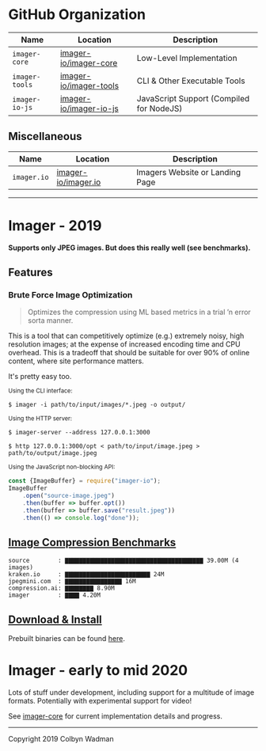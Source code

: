 # GitHub Organization

|Name|Location|Description|
|--|--|--|
|`imager-core`|[imager-io/imager-core](https://github.com/imager-io/imager-core)|Low-Level Implementation|
|`imager-tools`|[imager-io/imager-tools](https://github.com/imager-io/imager-tools)|CLI & Other Executable Tools|
|`imager-io-js`|[imager-io/imager-io-js](https://github.com/imager-io/imager-io-js)|JavaScript Support (Compiled for NodeJS)|

## Miscellaneous

|Name|Location|Description|
|--|--|--|
|`imager.io`|[imager-io/imager.io](https://github.com/imager-io/imager.io)|Imagers Website or Landing Page|

<hr/>

# Imager - **2019**

**Supports only JPEG images. But does this really well (see benchmarks).**

## Features

### Brute Force Image Optimization

> Optimizes the compression using ML based metrics in a trial ’n error sorta manner.

This is a tool that can competitively optimize (e.g.) extremely noisy, high resolution images; at the expense of increased encoding time and CPU overhead. This is a tradeoff that should be suitable for over 90% of online content, where site performance matters.

It's pretty easy too.

<small>Using the CLI interface:</small>
```shell
$ imager -i path/to/input/images/*.jpeg -o output/
```

<small>Using the HTTP server:</small>
```shell
$ imager-server --address 127.0.0.1:3000
```

```shell
$ http 127.0.0.1:3000/opt < path/to/input/image.jpeg > path/to/output/image.jpeg
```

<small>Using the JavaScript non-blocking API:</small>

```javascript
const {ImageBuffer} = require("imager-io");
ImageBuffer
	.open("source-image.jpeg")
	.then(buffer => buffer.opt())
	.then(buffer => buffer.save("result.jpeg"))
	.then(() => console.log("done"));
```


## [Image Compression Benchmarks](https://github.com/colbyn/imager-bench-2019-11-2)

```text
source        : ▇▇▇▇▇▇▇▇▇▇▇▇▇▇▇▇▇▇▇▇▇▇▇▇▇▇▇▇▇▇▇▇▇▇▇▇▇▇▇ 39.00M (4 images)
kraken.io     : ▇▇▇▇▇▇▇▇▇▇▇▇▇▇▇▇▇▇▇▇▇▇▇▇ 24M
jpegmini.com  : ▇▇▇▇▇▇▇▇▇▇▇▇▇▇▇▇ 16M
compression.ai: ▇▇▇▇▇▇▇▇ 8.90M
imager        : ▇▇▇▇ 4.20M
```

## [Download & Install](https://github.com/imager-io/imager/releases)

Prebuilt binaries can be found [here](https://github.com/imager-io/imager/releases).

# Imager - early to mid **2020**

Lots of stuff under development, including support for a multitude of image formats. Potentially with experimental support for video!

See [imager-core](https://github.com/imager-io/imager-core) for current implementation details and progress.

<hr/>

Copyright 2019 Colbyn Wadman